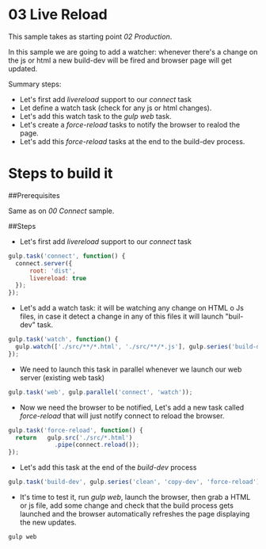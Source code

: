 # 03 Live Reload

This sample takes as starting point _02 Production_.

In this sample we are going to add a watcher: whenever there's a change on the
js or html a new build-dev will be fired and browser page will get updated.


Summary steps:

- Let's first add _livereload_ support to our _connect_ task
- Let define a watch task (check for any js or html changes).
- Let's add this watch task to the _gulp web_ task.
- Let's create a _force-reload_ tasks to notify the browser to realod the page.
- Let's add this _force-reload_ tasks at the end to the build-dev process.

# Steps to build it

##Prerequisites

Same as on _00 Connect_ sample.

##Steps

- Let's first add _livereload_ support to our _connect_ task

```javascript
gulp.task('connect', function() {
  connect.server({
      root: 'dist',
      livereload: true
  });
});
```

- Let's add a watch task: it will be watching any change on HTML o Js files, in
case it detect a change in any of this files it will launch "buil-dev" task.

```javascript
gulp.task('watch', function() {
  gulp.watch(['./src/**/*.html', './src/**/*.js'], gulp.series('build-dev'))
});
```

- We need to launch this task in parallel whenever we launch our web server (existing web task)

```javascript
gulp.task('web', gulp.parallel('connect', 'watch'));
```

- Now we need the browser to be notified, Let's add a new task called
_force-reload_ that will just notify connect to reload the browser.

```javascript
gulp.task('force-reload', function() {
  return   gulp.src('./src/*.html')
             .pipe(connect.reload());
});
```

- Let's add this task at the end of the _build-dev_ process

```javascript
gulp.task('build-dev', gulp.series('clean', 'copy-dev', 'force-reload'));
```

- It's time to test it, run _gulp web_, launch the browser, then grab a HTML
or js file, add some change and check that the build process gets launched
and the browser automatically refreshes the page displaying the new updates.

```
gulp web
```
